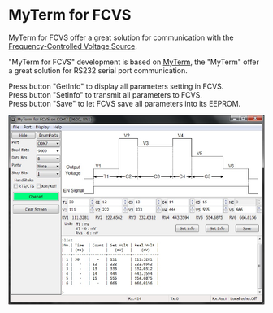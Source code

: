 MyTerm for FCVS
===============

MyTerm for FCVS offer a great solution for communication with the 
[Frequency-Controlled Voltage Source](https://github.com/gamesun/Frequency-Controlled-Voltage-Source#frequency-controlled-voltage-source).  

"MyTerm for FCVS" development is based on [MyTerm](https://github.com/gamesun/MyTerm/tree/master#myterm), 
the "MyTerm" offer a great solution for RS232 serial port communication.

Press button "GetInfo" to display all parameters setting in FCVS.  
Press button "SetInfo" to transmit all parameters to FCVS.  
Press button "Save" to let FCVS save all parameters into its EEPROM.  


![](doc/screenshot.jpg "screenshot")

